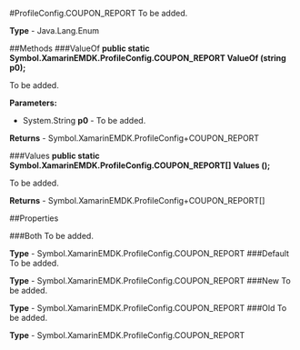 #ProfileConfig.COUPON_REPORT
To be added.

**Type** - Java.Lang.Enum

##Methods
###ValueOf
**public static Symbol.XamarinEMDK.ProfileConfig.COUPON_REPORT ValueOf (string p0);**

To be added.

**Parameters:** 

* System.String **p0** - To be added.

**Returns** - Symbol.XamarinEMDK.ProfileConfig+COUPON_REPORT

###Values
**public static Symbol.XamarinEMDK.ProfileConfig.COUPON_REPORT[] Values ();**

To be added.


**Returns** - Symbol.XamarinEMDK.ProfileConfig+COUPON_REPORT[]

##Properties

###Both
To be added.

**Type** - Symbol.XamarinEMDK.ProfileConfig.COUPON_REPORT
###Default
To be added.

**Type** - Symbol.XamarinEMDK.ProfileConfig.COUPON_REPORT
###New
To be added.

**Type** - Symbol.XamarinEMDK.ProfileConfig.COUPON_REPORT
###Old
To be added.

**Type** - Symbol.XamarinEMDK.ProfileConfig.COUPON_REPORT


